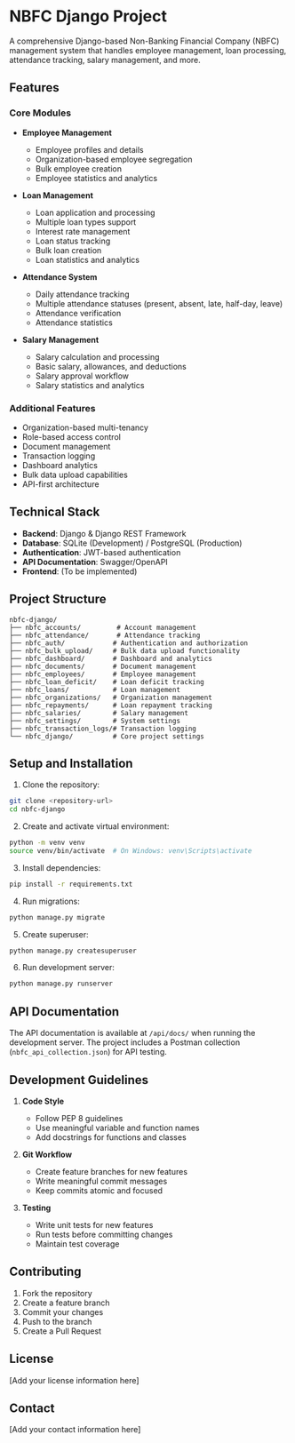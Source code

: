 # NBFC Django Project

A comprehensive Django-based Non-Banking Financial Company (NBFC) management system that handles employee management, loan processing, attendance tracking, salary management, and more.

## Features

### Core Modules

- **Employee Management**

  - Employee profiles and details
  - Organization-based employee segregation
  - Bulk employee creation
  - Employee statistics and analytics

- **Loan Management**

  - Loan application and processing
  - Multiple loan types support
  - Interest rate management
  - Loan status tracking
  - Bulk loan creation
  - Loan statistics and analytics

- **Attendance System**

  - Daily attendance tracking
  - Multiple attendance statuses (present, absent, late, half-day, leave)
  - Attendance verification
  - Attendance statistics

- **Salary Management**
  - Salary calculation and processing
  - Basic salary, allowances, and deductions
  - Salary approval workflow
  - Salary statistics and analytics

### Additional Features

- Organization-based multi-tenancy
- Role-based access control
- Document management
- Transaction logging
- Dashboard analytics
- Bulk data upload capabilities
- API-first architecture

## Technical Stack

- **Backend**: Django & Django REST Framework
- **Database**: SQLite (Development) / PostgreSQL (Production)
- **Authentication**: JWT-based authentication
- **API Documentation**: Swagger/OpenAPI
- **Frontend**: (To be implemented)

## Project Structure

```
nbfc-django/
├── nbfc_accounts/         # Account management
├── nbfc_attendance/       # Attendance tracking
├── nbfc_auth/            # Authentication and authorization
├── nbfc_bulk_upload/     # Bulk data upload functionality
├── nbfc_dashboard/       # Dashboard and analytics
├── nbfc_documents/       # Document management
├── nbfc_employees/       # Employee management
├── nbfc_loan_deficit/    # Loan deficit tracking
├── nbfc_loans/           # Loan management
├── nbfc_organizations/   # Organization management
├── nbfc_repayments/      # Loan repayment tracking
├── nbfc_salaries/        # Salary management
├── nbfc_settings/        # System settings
├── nbfc_transaction_logs/# Transaction logging
└── nbfc_django/          # Core project settings
```

## Setup and Installation

1. Clone the repository:

```bash
git clone <repository-url>
cd nbfc-django
```

2. Create and activate virtual environment:

```bash
python -m venv venv
source venv/bin/activate  # On Windows: venv\Scripts\activate
```

3. Install dependencies:

```bash
pip install -r requirements.txt
```

4. Run migrations:

```bash
python manage.py migrate
```

5. Create superuser:

```bash
python manage.py createsuperuser
```

6. Run development server:

```bash
python manage.py runserver
```

## API Documentation

The API documentation is available at `/api/docs/` when running the development server. The project includes a Postman collection (`nbfc_api_collection.json`) for API testing.

## Development Guidelines

1. **Code Style**

   - Follow PEP 8 guidelines
   - Use meaningful variable and function names
   - Add docstrings for functions and classes

2. **Git Workflow**

   - Create feature branches for new features
   - Write meaningful commit messages
   - Keep commits atomic and focused

3. **Testing**
   - Write unit tests for new features
   - Run tests before committing changes
   - Maintain test coverage

## Contributing

1. Fork the repository
2. Create a feature branch
3. Commit your changes
4. Push to the branch
5. Create a Pull Request

## License

[Add your license information here]

## Contact

[Add your contact information here]
